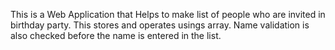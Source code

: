 This is a Web Application that Helps to make list of people who are invited in birthday party.
This stores and operates usings array.
Name validation is also checked before the name is entered in the list.
